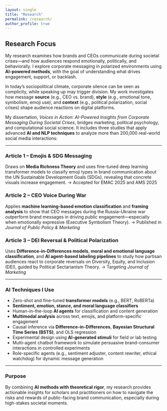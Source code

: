 ```yaml
---
layout: single
title: "Research"
permalink: /research/
author_profile: true
---
```



## Research Focus

My research examines how brands and CEOs communicate during societal crises—and how audiences respond emotionally, politically, and behaviorally. I explore corporate messaging in polarized environments using **AI-powered methods**, with the goal of understanding what drives engagement, support, or backlash.

In today’s sociopolitical climate, corporate silence can be seen as complicity, while speaking up may trigger division. My work investigates how message **source** (e.g., CEO vs. brand), **style** (e.g., emotional tone, symbolism, emoji use), and **context** (e.g., political polarization, social crises) shape audience reactions on digital platforms.

My dissertation, *Voices in Action: AI-Powered Insights from Corporate Messaging During Societal Crises*, bridges marketing, political psychology, and computational social science. It includes three studies that apply advanced **AI and NLP techniques** to analyze more than 200,000 real-world social media interactions:

---

### Article 1 – Emojis & SDG Messaging  
Draws on **Media Richness Theory** and uses fine-tuned deep learning transformer models to classify emoji types in brand communication about the UN Sustainable Development Goals (SDGs), revealing that concrete visuals increase engagement.
  → Accepted for EMAC 2025 and AMS 2025

### Article 2 – CEO Voice During War  
Applies **machine learning-based emotion classification** and **framing analysis** to show that CEO messages during the Russia–Ukraine war outperform brand messages in driving public engagement—especially when emotionally expressive (Executive Symbolism Theory).
  → Published in *Journal of Public Policy & Marketing*

### Article 3 – DEI Reversal & Political Polarization  
Uses **Difference-in-Differences models**, **moral and emotional language classification**, and **AI agent-based labeling pipelines** to study how partisan audiences react to corporate reversals on Diversity, Equity, and Inclusion (DEI), guided by Political Sectarianism Theory.
  → Targeting *Journal of Marketing*

---

### AI Techniques I Use

- Zero-shot and fine-tuned **transformer models** (e.g., BERT, RoBERTa)
- **Sentiment, emotion, stance, and moral language classifiers**
- Human-in-the-loop **AI agents** for classification and content generation
- **Multimodal analysis** across text, emojis, and platform-specific engagement
- Causal inference via **Difference-in-Differences**, **Bayesian Structural Time Series (BSTS)**, and OLS regression
- Experimental design using **AI-generated stimuli** for field or lab testing
- Multi-agent chatbot framework to simulate persuasive brand-consumer interactions in controlled experiments
- Role-specific agents (e.g., sentiment adjuster, content rewriter, ethical watchdog) for dynamic message generation

---

### Purpose

By combining **AI methods with theoretical rigor**, my research provides actionable insights for scholars and practitioners on how to navigate the risks and rewards of public-facing brand communication, especially during high-stakes societal moments.
